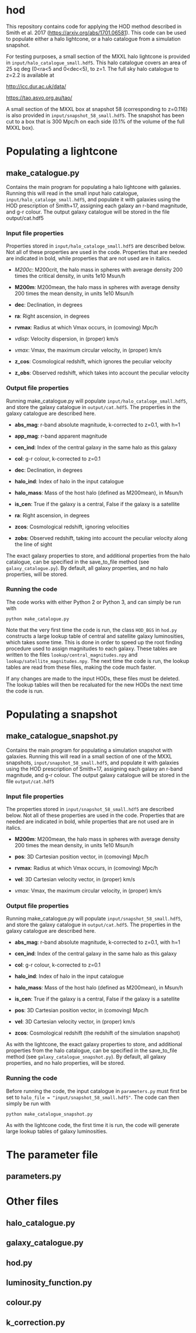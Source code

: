 # hod

This repository contains code for applying the HOD method described in Smith et al. 2017 (https://arxiv.org/abs/1701.06581).
This code can be used to populate either a halo lightcone, or a halo catalogue from a simulation snapshot.

For testing purposes, a small section of the MXXL halo lightcone is provided in `input/halo_catalogue_small.hdf5`. This halo
catalogue covers an area of 25 sq deg (0<ra<5 and 0<dec<5), to z=1. The full sky halo catalogue to z=2.2 is available at

http://icc.dur.ac.uk/data/

https://tao.asvo.org.au/tao/

A small section of the MXXL box at snapshot 58 (corresponding to z=0.116) is also provided in `input/snapshot_58_small.hdf5`.
The snapshot has been cut to a box that is 300 Mpc/h on each side (0.1% of the volume of the full MXXL box).

# Populating a lightcone

## make_catalogue.py

Contains the main program for populating a halo lightcone with galaxies. 
Running this will read in the small input halo catalogue, `input/halo_cataloge_small.hdf5`, and populate it 
with galaxies using the
HOD prescription of Smith+17, assigning each galaxy an r-band magnitude, and g-r colour. The output galaxy 
catalogue will be stored in the file output/cat.hdf5

### Input file properties

Properties stored in `input/halo_cataloge_small.hdf5` are described below. Not all of these properties are used in the code.
Properties that are needed are indicated in bold, while properties that are not used are in italics.

- *M200c*: M200crit, the halo mass in spheres with average density 200 times the critical density, in units 1e10 Msun/h

- **M200m**: M200mean, the halo mass in spheres with average density 200 times the mean density, in units 1e10 Msun/h

- **dec**: Declination, in degrees

- **ra**: Right ascension, in degrees

- **rvmax**: Radius at which Vmax occurs, in (comoving) Mpc/h

- *vdisp*: Velocity dispersion, in (proper) km/s

- *vmax*: Vmax, the maximum circular velocity, in (proper) km/s

- **z_cos**: Cosmological redshift, which ignores the peculiar velocity

- **z_obs**: Observed redshift, which takes into account the peculiar velocity

### Output file properties
 
Running make_catalogue.py will populate `input/halo_cataloge_small.hdf5`, and store the galaxy catalogue in `output/cat.hdf5`.
The properties in the galaxy catalogue are described here.

- **abs_mag**: r-band absolute magnitude, k-corrected to z=0.1, with h=1

- **app_mag**: r-band apparent magnitude

- **cen_ind**: Index of the central galaxy in the same halo as this galaxy

- **col**: g-r colour, k-corrected to z=0.1

- **dec**: Declination, in degrees

- **halo_ind**: Index of halo in the input catalogue

- **halo_mass**: Mass of the host halo (defined as M200mean), in Msun/h

- **is_cen**: True if the galaxy is a central, False if the galaxy is a satellite

- **ra**: Right ascension, in degrees

- **zcos**: Cosmological redshift, ignoring velocities

- **zobs**: Observed redshift, taking into account the peculiar velocity along the line of sight

The exact galaxy properties to store, and additional properties from the halo catalogue, can be specified in the 
save_to_file method (see `galaxy_catalogue.py`). By default, all galaxy properties, and no halo properties, will be stored.

### Running the code

The code works with either Python 2 or Python 3, and can simply be run with
```
python make_catalogue.py
```
Note that the very first time the code is run, the class `HOD_BGS` in `hod.py` constructs a large lookup table of central
and satellite galaxy luminosities, which takes some time. This is done in order to speed up the root finding 
procedure used to assign magnitudes to each galaxy. These tables are written to the files 
`lookup/central_magnitudes.npy` and `lookup/satellite_magnitudes.npy`. 
The next time the code is run, the lookup tables are read from these files, making the code much faster.

If any changes are made to the input HODs, these files must be deleted. The lookup tables will then be recaluated
for the new HODs the next time the code is run.

# Populating a snapshot

## make_catalogue_snapshot.py

Contains the main program for populating a simulation snapshot with galaxies. 
Running this will read in a small section of one of the MXXL snapshots, `input/snapshot_58_small.hdf5`, 
and populate it with galaxies using the
HOD prescription of Smith+17, assigning each galaxy an r-band magnitude, and g-r colour. The output galaxy 
catalogue will be stored in the file `output/cat.hdf5`

### Input file properties

The properties stored in `input/snapshot_58_small.hdf5` are described below. Not all of these properties are used 
in the code.
Properties that are needed are indicated in bold, while properties that are not used are in italics.

- **M200m**: M200mean, the halo mass in spheres with average density 200 times the mean density, in units 1e10 Msun/h

- **pos**: 3D Cartesian position vector, in (comoving) Mpc/h

- **rvmax**: Radius at which Vmax occurs, in (comoving) Mpc/h

- **vel**: 3D Cartesian velocity vector, in (proper) km/s

- *vmax*: Vmax, the maximum circular velocity, in (proper) km/s

### Output file properties

Running make_catalogue.py will populate `input/snapshot_58_small.hdf5`, and store the galaxy 
catalogue in `output/cat.hdf5`.
The properties in the galaxy catalogue are described here.

- **abs_mag**: r-band absolute magnitude, k-corrected to z=0.1, with h=1

- **cen_ind**: Index of the central galaxy in the same halo as this galaxy

- **col**: g-r colour, k-corrected to z=0.1

- **halo_ind**: Index of halo in the input catalogue

- **halo_mass**: Mass of the host halo (defined as M200mean), in Msun/h

- **is_cen**: True if the galaxy is a central, False if the galaxy is a satellite

- **pos**: 3D Cartesian position vector, in (comoving) Mpc/h

- **vel**: 3D Cartesian velocity vector, in (proper) km/s

- **zcos**: Cosmological redshift (the redshift of the simulation snapshot)

As with the lightcone, the exact galaxy properties to store, and additional properties from the halo catalogue, 
can be specified in the save_to_file method (see `galaxy_catalogue_snapshot.py`). 
By default, all galaxy properties, and no halo properties, will be stored.

### Running the code

Before running the code, the input catalogue in `parameters.py` must first be set to 
`halo_file = "input/snapshot_58_small.hdf5"`. The code can then simply be run with
```
python make_catalogue_snapshot.py
```
As with the lightcone code, the first time it is run, the code will generate large lookup tables of galaxy
luminosities. 


# The parameter file

## parameters.py



# Other files

## halo_catalogue.py

## galaxy_catalogue.py

## hod.py

## luminosity_function.py

## colour.py

## k_correction.py

##
